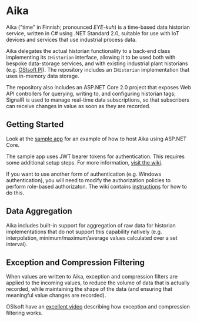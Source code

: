 # Aika


Aika ("time" in Finnish; pronounced *EYE-kuh*) is a time-based data historian service, written in C# using .NET Standard 2.0, suitable for use with IoT devices and services that use industrial process data.

Aika delegates the actual historian functionality to a back-end class implementing its `IHistorian` interface, allowing it to be used both with bespoke data-storage services, and with existing industrial plant historians (e.g. [OSIsoft PI](https://www.osisoft.com/pi-system/pi-capabilities/pi-server/)).  The repository includes an `IHistorian` implementation that uses in-memory data storage.

The repository also includes an ASP.NET Core 2.0 project that exposes Web API controllers for querying, writing to, and configuring historian tags; SignalR is used to manage real-time data subscriptions, so that subscribers can receive changes in value as soon as they are recorded.


## Getting Started

Look at the [sample app](https://github.com/wazzamatazz/aika/tree/master/src/Aika.SampleApp) for an example of how to host Aika using ASP.NET Core.

The sample app uses JWT bearer tokens for authentication.  This requires some additional setup steps.  For more information, [visit the wiki](https://github.com/wazzamatazz/aika/wiki/Configuring-JWT-Authentication).

If you want to use another form of authentication (e.g. Windows authentication), you will need to modify the authorization policies to perform role-based authorizaton.  The wiki contains [instructions](https://github.com/wazzamatazz/aika/wiki/Custom-Authorization) for how to do this.


## Data Aggregation

Aika includes built-in support for aggregation of raw data for historian implementations that do not support this capability natively (e.g. interpolation, minimum/maximum/average values calculated over a set interval).


## Exception and Compression Filtering

When values are written to Aika, exception and compression filters are applied to the incoming values, to reduce the volume of data that is actually recorded, while maintaining the shape of the data (and ensuring that meaningful value changes are recorded).

OSIsoft have an [excellent video](https://www.youtube.com/watch?v=89hg2mme7S0) describing how exception and compression filtering works.